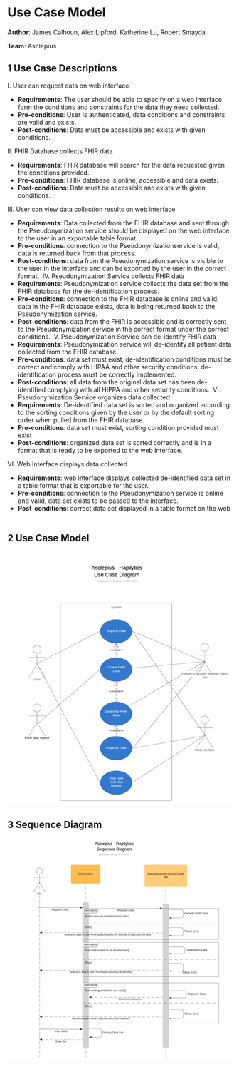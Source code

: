 # Use Case Model


**Author**: James Calhoun, Alex Lipford, Katherine Lu, Robert Smayda

**Team**: Asclepius

## 1 Use Case Descriptions

I. User can request data on web interface
* **Requirements**: The user should be able to specify on a web interface form the conditions and constraints for the data they need collected.
* **Pre-conditions**: User is authenticated, data conditions and constraints are valid and exists.
* **Post-conditions**: Data must be accessible and exists with given conditions.


II. FHIR Database collects FHIR data
* **Requirements**: FHIR database will search for the data requested given the conditions provided.
* **Pre-conditions**: FHIR database is online, accessible and data exists.
* **Post-conditions**: Data must be accessible and exists with given conditions.

III. User can view data collection results on web interface
* **Requirements**: Data collected from the FHIR database and sent through the Pseudonymization​ ​service should be displayed on the web interface to the user in an exportable table format.
* **Pre-conditions**: connection to the Pseudonymization​ ​service is valid, data is returned back from that process.
* **Post-conditions**: data from the Pseudonymization service is visible to the user in the interface and can be exported by the user in the correct format.
​
IV. Pseudonymization Service collects FHIR data
* **Requirements**: Pseudonymization​ ​service collects the data set from the FHIR database for the de-identification process.
* **Pre-conditions**: connection to the FHIR database is online and valid, data in the FHIR database exists, data is being returned back to the Pseudonymization​ ​service.
* **Post-conditions**: data from the FHIR is accessible and is correctly sent to the Pseudonymization service in the correct format under the correct conditions.
​
V. ​Pseudonymization Service can de-identify FHIR data
* **Requirements**: Pseudonymization service will de-identify all patient data collected from the FHIR database.
* **Pre-conditions**: data set must exist, de-identification conditions must be correct and comply with HIPAA and other security conditions, de-identification process must be correctly implemented.
* **Post-conditions**: all data from the original data set has been de-identified complying with all HIPPA and other security conditions.
​
VI. ​Pseudonymization Service organizes data collected
* **Requirements**: De-identified data set is sorted and organized according to the sorting conditions given by the user or by the default sorting order when pulled from the FHIR database.
* **Pre-conditions**: data set must exist, sorting condition provided must exist
* **Post-conditions**: organized data set is sorted correctly and is in a format that is ready to be exported to the web interface.

VI. ​Web Interface displays data collected
* **Requirements**: web interface displays collected de-identified data set in a table format that is exportable for the user.
* **Pre-conditions**: connection to the Pseudonymization service is online and valid, data set exists to be passed to the interface.
* **Post-conditions**: correct data set displayed in a table format on the web
​
## 2 Use Case Model

![UseCaseModel](images/UseCaseModel.png)


## 3 Sequence Diagram

![SequenceDiagram](images/SequenceDiagram.png)